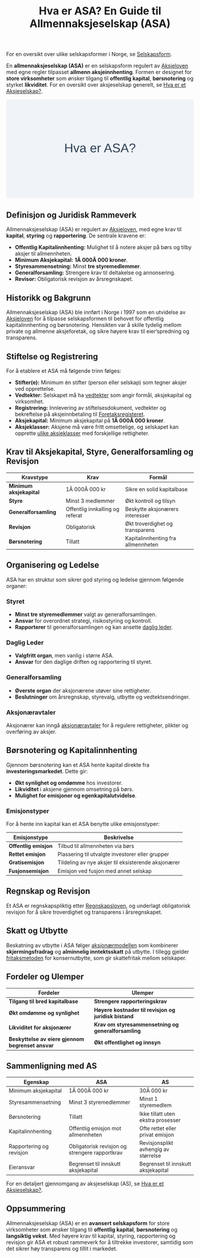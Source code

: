 ﻿---
title: "Hva er ASA? En Guide til Allmennaksjeselskap (ASA)"
meta_title: "Hva er ASA? En Guide til Allmennaksjeselskap (ASA)"
meta_description: 'For en oversikt over ulike selskapsformer i Norge, se [Selskapsform](/blogs/regnskap/selskapsform "Selskapsform: Oversikt over selskapsformer i Norge").'
slug: hva-er-asa
type: blog
layout: pages/single
---

For en oversikt over ulike selskapsformer i Norge, se [Selskapsform](/blogs/regnskap/selskapsform "Selskapsform: Oversikt over selskapsformer i Norge").

En **allmennaksjeselskap (ASA)** er en selskapsform regulert av [Aksjeloven](/blogs/regnskap/hva-er-aksjeloven "Hva er Aksjeloven? Regler for Aksjeselskaper i Norge") med egne regler tilpasset **allmenn aksjeinnhenting**. Formen er designet for **store virksomheter** som ønsker tilgang til **offentlig kapital**, **børsnotering** og styrket **likviditet**. For en oversikt over aksjeselskap generelt, se [Hva er et Aksjeselskap?](/blogs/regnskap/hva-er-et-aksjeselskap "Hva er et Aksjeselskap (AS)?").

![Hva er ASA? En Guide til Allmennaksjeselskap (ASA)](asa.svg)

## Definisjon og Juridisk Rammeverk

Allmennaksjeselskap (ASA) er regulert av [Aksjeloven](/blogs/regnskap/hva-er-aksjeloven "Hva er Aksjeloven? Regler for Aksjeselskaper i Norge"), med egne krav til **kapital**, **styring** og **rapportering**. De sentrale kravene er:

*   **Offentlig Kapitalinnhenting:** Mulighet til å notere aksjer på børs og tilby aksjer til allmennheten.
*   **Minimum Aksjekapital:** **1Â 000Â 000 kroner**.
*   **Styresammensetning:** Minst **tre styremedlemmer**.
*   **Generalforsamling:** Strengere krav til deltakelse og annonsering.
*   **Revisor:** Obligatorisk revisjon av årsregnskapet.

## Historikk og Bakgrunn

Allmennaksjeselskap (ASA) ble innført i Norge i 1997 som en utvidelse av [Aksjeloven](/blogs/regnskap/hva-er-aksjeloven "Hva er Aksjeloven? Regler for Aksjeselskaper i Norge") for å tilpasse selskapsformen til behovet for offentlig kapitalinnhenting og børsnotering. Hensikten var å skille tydelig mellom private og allmenne aksjeforetak, og sikre høyere krav til eier‘spredning og transparens.

## Stiftelse og Registrering

For å etablere et ASA må følgende trinn følges:

*   **Stifter(e):** Minimum én stifter (person eller selskap) som tegner aksjer ved opprettelse.
*   **Vedtekter:** Selskapet må ha [vedtekter](/blogs/regnskap/hva-er-vedtekter-for-aksjeselskap "Hva er Vedtekter for Aksjeselskap?") som angir formål, aksjekapital og virksomhet.
*   **Registrering:** Innlevering av stiftelsesdokument, vedtekter og bekreftelse på aksjeinnbetaling til [Foretaksregisteret](/blogs/regnskap/hva-er-foretak "Hva er et Foretak? Komplett Guide til Foretaksformer i Norge").
*   **Aksjekapital:** Minimum aksjekapital på **1Â 000Â 000 kroner**.
*   **Aksjeklasser:** Aksjene må være fritt omsettelige, og selskapet kan opprette [ulike aksjeklasser](/blogs/regnskap/hva-er-aksjeklasser "Hva er Aksjeklasser? A-aksjer og B-aksjer Forklart") med forskjellige rettigheter.

## Krav til Aksjekapital, Styre, Generalforsamling og Revisjon

| Kravstype                   | Krav                            | Formål                                    |
|-----------------------------|---------------------------------|-------------------------------------------|
| **Minimum aksjekapital**    | 1Â 000Â 000 kr                    | Sikre en solid kapitalbase               |
| **Styre**                   | Minst 3 medlemmer               | Økt kontroll og tilsyn                   |
| **Generalforsamling**       | Offentlig innkalling og referat | Beskytte aksjonærers interesser           |
| **Revisjon**                | Obligatorisk                    | Økt troverdighet og transparens          |
| **Børsnotering**            | Tillatt                         | Kapitalinnhenting fra allmennheten       |

## Organisering og Ledelse

ASA har en struktur som sikrer god styring og ledelse gjennom følgende organer:

### Styret

*   **Minst tre styremedlemmer** valgt av generalforsamlingen.
*   **Ansvar** for overordnet strategi, risikostyring og kontroll.
*   **Rapporterer** til generalforsamlingen og kan ansette [daglig leder](/blogs/regnskap/hva-er-daglig-leder "Hva er Daglig Leder? Rolle, Ansvar og Regnskapsmessige Forpliktelser").

### Daglig Leder

*   **Valgfritt organ**, men vanlig i større ASA.
*   **Ansvar** for den daglige driften og rapportering til styret.

### Generalforsamling

*   **Øverste organ** der aksjonærene utøver sine rettigheter.
*   **Beslutninger** om årsregnskap, styrevalg, utbytte og vedtektsendringer.

### Aksjonæravtaler

Aksjonærer kan inngå [aksjonæravtaler](/blogs/regnskap/aksjonaeravtale "Hva er en Aksjonæravtale? En Omfattende Guide til Aksjonæravtaler i Norge") for å regulere rettigheter, plikter og overføring av aksjer.

## Børsnotering og Kapitalinnhenting

Gjennom børsnotering kan et ASA hente kapital direkte fra **investeringsmarkedet**. Dette gir:

*   **Økt synlighet og omdømme** hos investorer.
*   **Likviditet** i aksjene gjennom omsetning på børs.
*   **Mulighet for emisjoner og egenkapitalutvidelse**.

### Emisjonstyper

For å hente inn kapital kan et ASA benytte ulike emisjonstyper:

| Emisjonstype           | Beskrivelse                                        |
|------------------------|----------------------------------------------------|
| **Offentlig emisjon**     | Tilbud til allmennheten via børs                |
| **Rettet emisjon**        | Plassering til utvalgte investorer eller grupper |
| **Gratisemisjon**         | Tildeling av nye aksjer til eksisterende aksjonærer |
| **Fusjonsemisjon**        | Emisjon ved fusjon med annet selskap             |

## Regnskap og Revisjon

Et ASA er regnskapspliktig etter [Regnskapsloven](/blogs/regnskap/hva-er-regnskap "Hva er Regnskap? En komplett guide"), og underlagt obligatorisk revisjon for å sikre troverdighet og transparens i årsregnskapet.

## Skatt og Utbytte

Beskatning av utbytte i ASA følger [aksjonærmodellen](/blogs/regnskap/aksjonaermodellen "Aksjonærmodellen: Skattemodell for Utbytte og Gevinst") som kombinerer **skjermingsfradrag** og **alminnelig inntektsskatt** på utbytte. I tillegg gjelder [fritaksmetoden](/blogs/regnskap/hva-er-fritaksmetoden "Hva er Fritaksmetoden? Komplett Guide til Skattefritak for Utbytte") for konsernutbytte, som gir skattefritak mellom selskaper.

## Fordeler og Ulemper

| Fordeler                                        | Ulemper                                      |
|-------------------------------------------------|----------------------------------------------|
| **Tilgang til bred kapitalbase**                | **Strengere rapporteringskrav**              |
| **Økt omdømme og synlighet**                    | **Høyere kostnader til revisjon og juridisk bistand** |
| **Likviditet for aksjonærer**                   | **Krav om styresammensetning og generalforsamling** |
| **Beskyttelse av eiere gjennom begrenset ansvar** | **Økt offentlighet og innsyn**              |

## Sammenligning med AS

| Egenskap                | ASA                                            | AS                                             |
|-------------------------|------------------------------------------------|------------------------------------------------|
| Minimum aksjekapital    | 1Â 000Â 000 kr                                   | 30Â 000 kr                                      |
| Styresammensetning      | Minst 3 styremedlemmer                         | Minst 1 styremedlem                             |
| Børsnotering            | Tillatt                                        | Ikke tillatt uten ekstra prosesser             |
| Kapitalinnhenting       | Offentlig emisjon mot allmennheten             | Ofte rettet eller privat emisjon               |
| Rapportering og revisjon| Obligatorisk revisjon og strengere rapportkrav  | Revisjonsplikt avhengig av størrelse           |
| Eieransvar              | Begrenset til innskutt aksjekapital            | Begrenset til innskutt aksjekapital            |

For en detaljert gjennomgang av aksjeselskap (AS), se [Hva er et Aksjeselskap?](/blogs/regnskap/hva-er-et-aksjeselskap "Hva er et Aksjeselskap (AS)?").

## Oppsummering

Allmennaksjeselskap (ASA) er en **avansert selskapsform** for store virksomheter som ønsker tilgang til **offentlig kapital**, **børsnotering** og **langsiktig vekst**. Med høyere krav til kapital, styring, rapportering og revisjon gir ASA et robust rammeverk for å tiltrekke investorer, samtidig som det sikrer høy transparens og tillit i markedet.











